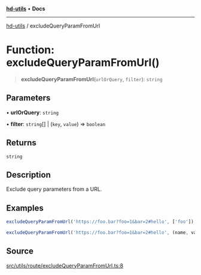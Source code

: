 [**hd-utils**](../README.md) • **Docs**

***

[hd-utils](../globals.md) / excludeQueryParamFromUrl

# Function: excludeQueryParamFromUrl()

> **excludeQueryParamFromUrl**(`urlOrQuery`, `filter`): `string`

## Parameters

• **urlOrQuery**: `string`

• **filter**: `string`[] \| (`key`, `value`) => `boolean`

## Returns

`string`

## Description

Exclude query parameters from a URL.

## Examples

```ts
excludeQueryParamFromUrl('https://foo.bar?foo=1&bar=2#hello', ['foo']); => 'https://foo.bar?bar=2#hello'
```

```ts
excludeQueryParamFromUrl('https://foo.bar?foo=1&bar=2#hello', (name, value) => value === 2, {parseNumbers: true}); => 'https://foo.bar?foo=1#hello'
```

## Source

[src/utils/route/excludeQueryParamFromUrl.ts:8](https://github.com/AhmadHddad/h-utils/blob/8e9e542f98b1a43a336ce585dc8666b21b0e894d/src/utils/route/excludeQueryParamFromUrl.ts#L8)
